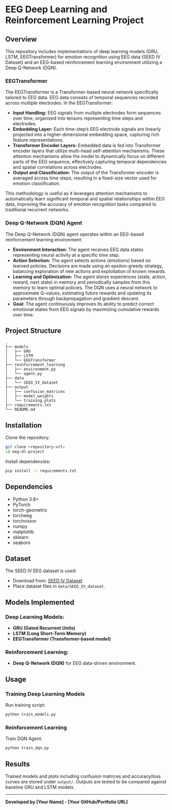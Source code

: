 # EEG Deep Learning and Reinforcement Learning Project

## Overview
This repository includes implementations of deep learning models (GRU, LSTM, EEGTransformer) for emotion recognition using EEG data (SEED IV Dataset) and an EEG-based reinforcement learning environment utilizing a Deep Q-Network (DQN).

### EEGTransformer
The EEGTransformer is a Transformer-based neural network specifically tailored to EEG data. EEG data consists of temporal sequences recorded across multiple electrodes. In the EEGTransformer:

- **Input Handling:** EEG signals from multiple electrodes form sequences over time, organized into tensors representing time steps and electrodes.
- **Embedding Layer:** Each time-step’s EEG electrode signals are linearly projected into a higher-dimensional embedding space, capturing rich feature representations.
- **Transformer Encoder Layers:** Embedded data is fed into Transformer encoder layers that utilize multi-head self-attention mechanisms. These attention mechanisms allow the model to dynamically focus on different parts of the EEG sequence, effectively capturing temporal dependencies and spatial correlations across electrodes.
- **Output and Classification:** The output of the Transformer encoder is averaged across time steps, resulting in a fixed-size vector used for emotion classification.

This methodology is useful as it leverages attention mechanisms to automatically learn significant temporal and spatial relationships within EEG data, improving the accuracy of emotion recognition tasks compared to traditional recurrent networks.

### Deep Q-Network (DQN) Agent
The Deep Q-Network (DQN) agent operates within an EEG-based reinforcement learning environment:

- **Environment Interaction:** The agent receives EEG data states representing neural activity at a specific time step.
- **Action Selection:** The agent selects actions (emotions) based on learned policies. Decisions are made using an epsilon-greedy strategy, balancing exploration of new actions and exploitation of known rewards.
- **Learning and Optimization:** The agent stores experiences (state, action, reward, next state) in memory and periodically samples from this memory to learn optimal policies. The DQN uses a neural network to approximate Q-values, estimating future rewards and updating its parameters through backpropagation and gradient descent.
- **Goal:** The agent continuously improves its ability to predict correct emotional states from EEG signals by maximizing cumulative rewards over time.

## Project Structure

```
.
├── models
│   ├── GRU
│   ├── LSTM
│   └── EEGTransformer
├── reinforcement_learning
│   ├── environment.py
│   └── agent.py
├── data
│   └── SEED_IV_dataset
├── output
│   ├── confusion_matrices
│   ├── model_weights
│   └── training_plots
├── requirements.txt
└── README.md
```

## Installation

Clone the repository:
```bash
git clone <repository-url>
cd eeg-dl-project
```

Install dependencies:
```bash
pip install -r requirements.txt
```

## Dependencies
- Python 3.8+
- PyTorch
- torch-geometric
- torcheeg
- torchvision
- numpy
- matplotlib
- sklearn
- seaborn

## Dataset

The SEED IV EEG dataset is used:
- Download from: [SEED IV Dataset](https://bcmi.sjtu.edu.cn/~seed/seed-iv.html)
- Place dataset files in `data/SEED_IV_dataset`.

## Models Implemented

### Deep Learning Models:
- **GRU (Gated Recurrent Units)**
- **LSTM (Long Short-Term Memory)**
- **EEGTransformer (Transformer-based model)**

### Reinforcement Learning:
- **Deep Q-Network (DQN)** for EEG data-driven environment.

## Usage

### Training Deep Learning Models

Run training script:
```bash
python train_models.py
```

### Reinforcement Learning

Train DQN Agent:
```bash
python train_dqn.py
```

## Results

Trained models and plots including confusion matrices and accuracy/loss curves are stored under `output/`. Outputs are tested to be compared against baseline GRU and LSTM models.


---

**Developed by [Your Name] - [Your GitHub/Portfolio URL]**

